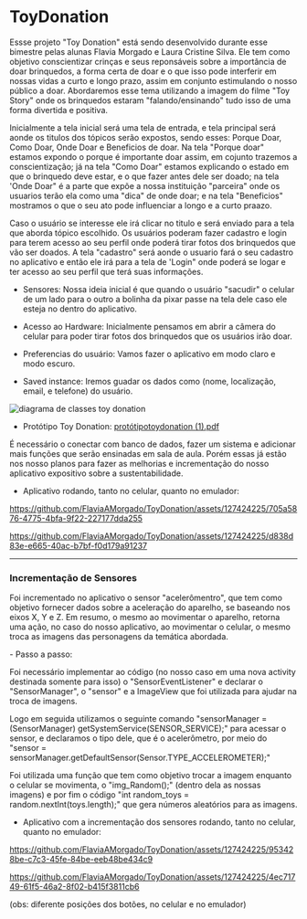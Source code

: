 # ToyDonation

<p>Essse projeto "Toy Donation" está sendo desenvolvido durante esse bimestre pelas alunas Flavia Morgado e Laura Cristine Silva. Ele tem como objetivo conscientizar crinças e seus reponsáveis sobre a importância de doar brinquedos, a forma certa de doar e o que isso pode interferir em nossas vidas a curto e longo prazo, assim em conjunto estimulando o nosso público a doar. Abordaremos esse tema utilizando a imagem do filme "Toy Story" onde os brinquedos estaram "falando/ensinando" tudo isso de uma forma divertida e positiva.</p>
<p></p>Inicialmente a tela inicial será uma tela de entrada, e tela principal será aonde os titulos dos tópicos serão expostos, sendo esses: Porque Doar, Como Doar, Onde Doar e Beneficios de doar. Na tela "Porque doar" estamos expondo o porque é importante doar assim, em cojunto trazemos a conscientização; já na tela "Como Doar" estamos explicando o estado em que o brinquedo deve estar, e o que fazer antes dele ser doado; na tela 'Onde Doar" é a parte que expõe a nossa instituição "parceira" onde os usuarios terão ela como uma "dica" de onde doar; e na tela "Beneficios" mostramos o que o seu ato pode influenciar a longo e a curto praazo. </p>
<p>Caso o usuário se interesse ele irá clicar no titulo e será enviado para a tela que aborda tópico escolhido. Os  usuários poderam fazer cadastro e login para terem acesso ao seu perfil onde poderá tirar fotos dos brinquedos que vão ser doados. A tela "cadastro" será aonde o usuario fará o seu cadastro no aplicativo e então ele irá para a tela de 'Login" onde poderá se logar e ter acesso ao seu perfil que terá suas informações.</p>

 - Sensores: Nossa ideia inicial é que quando o usuário "sacudir" o celular de um lado para o outro a bolinha da pixar passe na tela dele caso ele esteja no dentro do aplicativo.

 - Acesso ao Hardware: Inicialmente pensamos em abrir a câmera do celular para poder tirar fotos dos brinquedos que os usuários irão doar.

 - Preferencias do usuário: Vamos fazer o aplicativo em modo claro e modo escuro. 

 - Saved instance: Iremos guadar os dados como (nome, localização, email, e telefone) do usuário.


![diagrama de classes toy donation](https://github.com/FlaviaAMorgado/ToyDonation/assets/127445372/9b41077c-7045-4782-a2fb-5113d44502e9)

 - Protótipo Toy Donation:
 [protótipotoydonation (1).pdf](https://github.com/FlaviaAMorgado/ToyDonation/files/12317801/prototipotoydonation.1.pdf)


<p>É necessário o conectar com banco de dados, fazer um sistema e adicionar mais funções que serão ensinadas em sala de aula. Porém essas já estão nos nosso planos para fazer as melhorias e incrementação do nosso aplicativo expositivo sobre a sustentabilidade.</p>

- Aplicativo rodando, tanto no celular, quanto no emulador:
  


https://github.com/FlaviaAMorgado/ToyDonation/assets/127424225/705a5876-4775-4bfa-9f22-227177dda255



https://github.com/FlaviaAMorgado/ToyDonation/assets/127424225/d838d83e-e665-40ac-b7bf-f0d179a91237

<hr>
<h3> Incrementação de Sensores </h3>
<p>Foi incrementado no aplicativo o sensor "acelerômentro", que tem como objetivo fornecer dados sobre a aceleração do aparelho, se baseando nos eixos X, Y e Z. Em resumo, o mesmo ao movimentar o aparelho, retorna uma ação, no caso do nosso aplicativo, ao movimentar o celular, o mesmo troca as imagens das personagens da temática abordada. </p>
- Passo a passo:
<p>Foi necessário implementar ao código (no nosso caso em uma nova activity destinada somente para isso) o "SensorEventListener" e declarar o "SensorManager", o "sensor" e a ImageView que foi utilizada para ajudar na troca de imagens.</p>
<p>Logo em seguida utilizamos o seguinte comando "sensorManager = (SensorManager) getSystemService(SENSOR_SERVICE);" para acessar o sensor, e declaramos o tipo dele, que é o acelerômetro, por meio do "sensor = sensorManager.getDefaultSensor(Sensor.TYPE_ACCELEROMETER);"</p>
<p>Foi utilizada uma função que tem como objetivo trocar a imagem enquanto o celular se movimenta, o  "img_Random();" (dentro dela as nossas imagens) e por fim o código "int random_toys = random.nextInt(toys.length);" que gera números aleatórios para as imagens.</p>

- Aplicativo com a incrementação dos sensores rodando, tanto no celular, quanto no emulador:

https://github.com/FlaviaAMorgado/ToyDonation/assets/127424225/953428be-c7c3-45fe-84be-eeb48be434c9


https://github.com/FlaviaAMorgado/ToyDonation/assets/127424225/4ec71749-61f5-46a2-8f02-b415f3811cb6

  (obs: diferente posições dos botões, no celular e no emulador)

